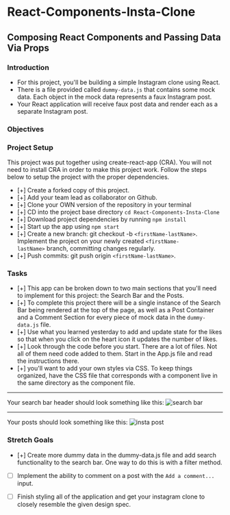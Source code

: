 # React-Components-Insta-Clone

## Composing React Components and Passing Data Via Props

### **Introduction**

- For this project, you'll be building a simple Instagram clone using React.
- There is a file provided called `dummy-data.js` that contains some mock data. Each object in the mock data represents a faux Instagram post.
- Your React application will receive faux post data and render each as a separate Instagram post.

### **Objectives**

### **Project Setup**

This project was put together using create-react-app (CRA). You will not need to install CRA in order to make this project work. Follow the steps below to setup the project with the proper dependencies.

- [+]  Create a forked copy of this project.
- [+]  Add your team lead as collaborator on Github.
- [+]  Clone your OWN version of the repository in your terminal
- [+]  CD into the project base directory `cd React-Components-Insta-Clone`
- [+]  Download project dependencies by running `npm install`
- [+]  Start up the app using `npm start`
- [+]  Create a new branch: git checkout -b `<firstName-lastName>`. Implement the project on your newly created `<firstName-lastName>` branch, committing changes regularly.
- [+]  Push commits: git push origin `<firstName-lastName>`.

### **Tasks**

- [+]  This app can be broken down to two main sections that you'll need to implement for this project: the Search Bar and the Posts.
- [+]  To complete this project there will be a single instance of the Search Bar being rendered at the top of the page, as well as a Post Container and a Comment Section for every piece of mock data in the `dummy-data.js` file.
- [+]  Use what you learned yesterday to add and update state for the likes so that when you click on the heart icon it updates the number of likes.
- [+]  Look through the code before you start. There are a lot of files. Not all of them need code added to them. 
Start in the App.js file and read the instructions there. 
- [+]  you'll want to add your own styles via CSS. To keep things organized, have the CSS file that corresponds with a component live in the same directory as the component file.

---

Your search bar header should look something like this:
![search bar](/assets/ig_search_bar.png)

---

Your posts should look something like this:
![insta post](/assets/ig_post.png)


### Stretch Goals

- [+]  Create more dummy data in the dummy-data.js file and add search functionality to the search bar. One way to do this is with a filter method.
- [ ]  Implement the ability to comment on a post with the `Add a comment...` input.
- [ ]  Finish styling all of the application and get your instagram clone to closely resemble the given design spec.



